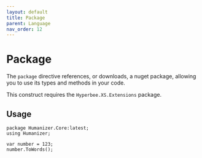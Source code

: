 ```yaml
---
layout: default
title: Package
parent: Language
nav_order: 12
---
```


# Package

The `package` directive references, or downloads, a nuget package, allowing you to use its types and methods in your code. 

This construct requires the `Hyperbee.XS.Extensions` package.

## Usage

```
package Humanizer.Core:latest;
using Humanizer;
            
var number = 123;
number.ToWords();
```